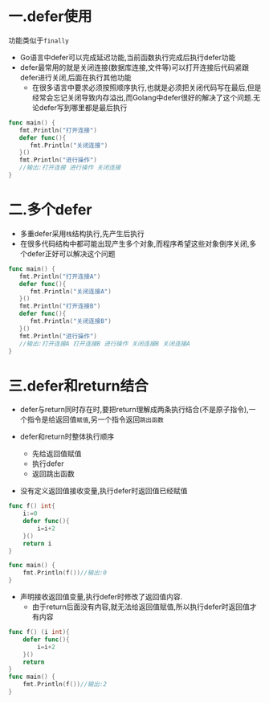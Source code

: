 # 一.defer使用
功能类似于`finally`
* Go语言中defer可以完成延迟功能,当前函数执行完成后执行defer功能
* defer最常用的就是关闭连接(数据库连接,文件等)可以打开连接后代码紧跟defer进行关闭,后面在执行其他功能
  * 在很多语言中要求必须按照顺序执行,也就是必须把关闭代码写在最后,但是经常会忘记关闭导致内存溢出,而Golang中defer很好的解决了这个问题.无论defer写到哪里都是最后执行

```go
func main() {
   fmt.Println("打开连接")
   defer func(){
      fmt.Println("关闭连接")
   }()
   fmt.Println("进行操作")
   //输出:打开连接 进行操作 关闭连接
}
```

# 二.多个defer

* 多重defer采用`栈`结构执行,先产生后执行
* 在很多代码结构中都可能出现产生多个对象,而程序希望这些对象倒序关闭,多个defer正好可以解决这个问题

```go
func main() {
   fmt.Println("打开连接A")
   defer func(){
      fmt.Println("关闭连接A")
   }()
   fmt.Println("打开连接B")
   defer func(){
      fmt.Println("关闭连接B")
   }()
   fmt.Println("进行操作")
   //输出:打开连接A 打开连接B 进行操作 关闭连接B 关闭连接A
}
```

# 三.defer和return结合

* defer与return同时存在时,要把return理解成两条执行结合(不是原子指令),一个指令是给返回值`赋值`,另一个指令返回`跳出函数`

* defer和return时整体执行顺序
  * 先给返回值赋值
  * 执行defer
  * 返回跳出函数

* 没有定义返回值接收变量,执行defer时返回值已经赋值

```go
func f() int{
	i:=0
	defer func(){
		i=i+2
	}()
	return i
}

func main() {
	fmt.Println(f())//输出:0
}
```

* 声明接收返回值变量,执行defer时修改了返回值内容.
  * 由于return后面没有内容,就无法给返回值赋值,所以执行defer时返回值才有内容

```go
func f() (i int){
	defer func(){
		i=i+2
	}()
	return
}
func main() {
	fmt.Println(f())//输出:2
}
```